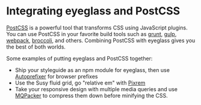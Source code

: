 # Integrating eyeglass and PostCSS
[PostCSS](https://github.com/postcss/postcss) is a powerful tool that transforms CSS using JavaScript plugins. You can use PostCSS in your favorite build tools such as [grunt](https://github.com/nDmitry/grunt-postcss), [gulp](https://github.com/postcss/gulp-postcss), [webpack](https://github.com/postcss/postcss-loader), [broccoli](https://github.com/jeffjewiss/broccoli-postcss), and others. Combining PostCSS with eyeglass gives you the best of both worlds.

Some examples of putting eyeglass and PostCSS together:
* Ship your styleguide as an npm module for eyeglass, then use [Autoprefixer](https://github.com/postcss/autoprefixer) for browser prefixes
* Use the Susy fluid grid, go "relative em" with [Pixrem](https://github.com/robwierzbowski/node-pixrem)
* Take your responsive design with multiple media queries and use [MQPacker](https://github.com/hail2u/node-css-mqpacker) to compress them down before minifying the CSS.
